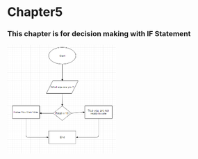 # Chapter5
<h3>This chapter is for decision making with IF Statement</h3>
<img src="ageProgram.PNG" height="250" width="250 "alt="flow chart for age program">
